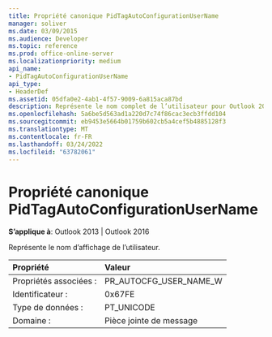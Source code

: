 ```yaml
---
title: Propriété canonique PidTagAutoConfigurationUserName
manager: soliver
ms.date: 03/09/2015
ms.audience: Developer
ms.topic: reference
ms.prod: office-online-server
ms.localizationpriority: medium
api_name:
- PidTagAutoConfigurationUserName
api_type:
- HeaderDef
ms.assetid: 05dfa0e2-4ab1-4f57-9009-6a815aca87bd
description: Représente le nom complet de l’utilisateur pour Outlook 2013 et Outlook 2016.
ms.openlocfilehash: 5a6be5d563ad1a220d7c74f86cac3ecb3ffdd104
ms.sourcegitcommit: eb9453e5664b01759b602cb5a4cef5b4885128f3
ms.translationtype: MT
ms.contentlocale: fr-FR
ms.lasthandoff: 03/24/2022
ms.locfileid: "63782061"
---
```

# <a name="pidtagautoconfigurationusername-canonical-property"></a>Propriété canonique PidTagAutoConfigurationUserName

  
  
**S’applique à**: Outlook 2013 | Outlook 2016 
  
Représente le nom d’affichage de l’utilisateur.
  
|Propriété |Valeur |
|:-----|:-----|
|Propriétés associées :  <br/> |PR_AUTOCFG_USER_NAME_W  <br/> |
|Identificateur :  <br/> |0x67FE  <br/> |
|Type de données :  <br/> |PT_UNICODE  <br/> |
|Domaine :  <br/> |Pièce jointe de message  <br/> |
   

